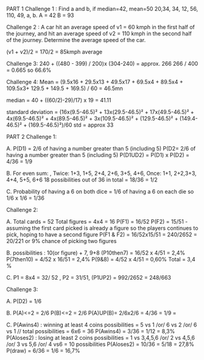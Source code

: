 
PART 1 
Challenge 1 :
Find a and b, if median=42, mean=50
20,34, 34,  12, 56, 110, 49, a, b.
A = 42
B = 93

Challenge 2 : 
A car hit an average speed of v1 = 60 kmph in the first half of the journey, and hit an average speed of v2 = 110 kmph in the second half of the journey. Determine the average speed of the car.

(v1 + v2)/2 = 170/2 = 85kmph average

Challenge 3: 
240 + ((480 - 399) / 200)x (304-240) = approx. 266 
266 / 400 = 0.665 so 66.6% 

Challenge 4: 
Mean = (9.5x16 + 29.5x13 + 49.5x17 + 69.5x4 + 89.5x4 + 109.5x3+ 129.5 + 149.5 + 169.5) / 60  = 46.5mn 

median = 40 + ((60/2)-29)/17) x 19 = 41.11 

standard deviation = (16x(9.5-46.5)² + 13x(29.5-46.5)² + 17x(49.5-46.5)² + 4x(69.5-46.5)² + 4x(89.5-46.5)² + 3x(109.5-46.5)² + (129.5-46.5)² + (149.4-46.5)² + (169.5-46.5)²)/60
std = approx 33

PART 2
Challenge 1:

A. P(D1) = 2/6 of having a number greater than 5 (including 5)
P(D2= 2/6 of having a number greater than 5 (including 5)
P(D1UD2) = P(D1) x P(D2) = 4/36 = 1/9

B. For even sum: , Twice: 1+3, 1+5,  2+4, 2+6, 3+5, 4+6, Once: 1+1, 2+2,3+3, 4+4, 5+5, 6+6 
18 possibilities out of 36 in total = 18/36 = 1/2 

C. Probability of having a 6 on both dice = 1/6 of having a 6 on each die so 1/6 x 1/6 = 1/36 

Challenge 2: 

A. Total cards = 52 
Total figures = 4x4 = 16 
P(F1) = 16/52 
P(F2) = 15/51 - assuming the first card picked is already a figure so the players continues to pick, hoping to have a second figure
P(F1 & F2) = 16/52x15/51 = 240/2652 = 20/221 or 9% chance of picking two figures

B. possibilities : 10(or figure) + 7, 9+8
(P10then7) = 16/52 x 4/51 = 2,4%
P(7then10) = 4/52 x 16/51 = 2,4%
P(9&8) = 4/52 x 4/51 = 0,60%
Total =  3,4 % 

C. P1 = 8x4 = 32/ 52 , P2 = 31/51,  (P1UP2) = 992/2652 = 248/663

Challenge 3:

A. P(D2) = 1/6 

B. P(A)<=2 = 2/6
P(B)<=2 = 2/6
P(A)UP(B)= 2/6x2/6 = 4/36 = 1/9 = 

C. P(Awins4) : winning at least 4 coins possibilities = 5 vs 1 /or/ 6 vs 2 /or/ 6 vs 1 // total possibilities = 6x6 = 36
P(Awins4) = 3/36 = 1/12 = 8,3%
P(Aloses2) : losing at least 2 coins possibilities = 1 vs 3,4,5,6 /or/ 2 vs 4,5,6 /or/ 3 vs 5,6 /or/ 4 vs6 = 10 possibilities
P(Aloses2) = 10/36 = 5/18 = 27,8%
P(draw) = 6/36 = 1/6 = 16,7%



